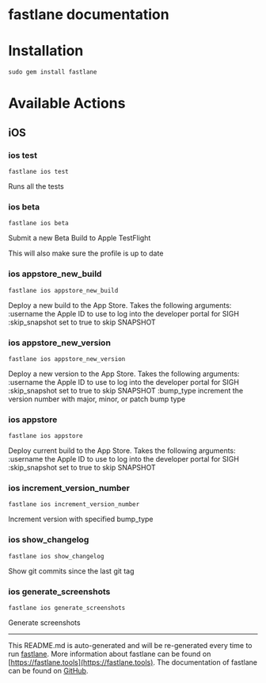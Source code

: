 fastlane documentation
================
# Installation
```
sudo gem install fastlane
```
# Available Actions
## iOS
### ios test
```
fastlane ios test
```
Runs all the tests
### ios beta
```
fastlane ios beta
```
Submit a new Beta Build to Apple TestFlight

This will also make sure the profile is up to date
### ios appstore_new_build
```
fastlane ios appstore_new_build
```
Deploy a new build to the App Store. Takes the following arguments: 
   :username the Apple ID to use to log into the developer portal for SIGH 
   :skip_snapshot set to true to skip SNAPSHOT
### ios appstore_new_version
```
fastlane ios appstore_new_version
```
Deploy a new version to the App Store. Takes the following arguments: 
   :username the Apple ID to use to log into the developer portal for SIGH 
   :skip_snapshot set to true to skip SNAPSHOT 
   :bump_type increment the version number with major, minor, or patch bump type
### ios appstore
```
fastlane ios appstore
```
Deploy current build to the App Store. Takes the following arguments: 
   :username the Apple ID to use to log into the developer portal for SIGH 
   :skip_snapshot set to true to skip SNAPSHOT
### ios increment_version_number
```
fastlane ios increment_version_number
```
Increment version with specified bump_type
### ios show_changelog
```
fastlane ios show_changelog
```
Show git commits since the last git tag
### ios generate_screenshots
```
fastlane ios generate_screenshots
```
Generate screenshots

----

This README.md is auto-generated and will be re-generated every time to run [fastlane](https://fastlane.tools).
More information about fastlane can be found on [https://fastlane.tools](https://fastlane.tools).
The documentation of fastlane can be found on [GitHub](https://github.com/fastlane/fastlane/tree/master/fastlane).